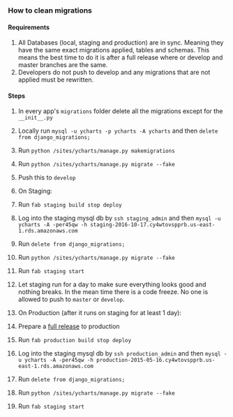 ### How to clean migrations

#### Requirements
1. All Databases (local, staging and production) are in sync. Meaning they have the same exact migrations applied, tables and schemas. This means the best time to do it is after a full release where or develop and master branches are the same.
1. Developers do not push to develop and any migrations that are not applied must be rewritten.

#### Steps

1. In every app's `migrations` folder delete all the migrations except for the `__init__.py`
1. Locally run `mysql -u ycharts -p ycharts -A ycharts` and then `delete from django_migrations;`
1. Run `python /sites/ycharts/manage.py makemigrations`
1. Run `python /sites/ycharts/manage.py migrate --fake`
1. Push this to `develop`
1. On Staging:
  1. Run `fab staging build stop deploy`
  1. Log into the staging mysql db by `ssh staging_admin` and then `mysql -u ycharts -A -per45qw -h staging-2016-10-17.cy4wtovspprb.us-east-1.rds.amazonaws.com`
  1. Run `delete from django_migrations;`
  1. Run `python /sites/ycharts/manage.py migrate --fake`
  1. Run `fab staging start`
  
1. Let staging run for a day to make sure everything looks good and nothing breaks. In the mean time there is a code freeze. No one is allowed to push to `master` or `develop`.

1. On Production (after it runs on staging for at least 1 day):
  1. Prepare a [full release](https://github.com/ycharts/ycharts/wiki/Deployment-Procedures#prepare-release-to-production) to production
  1. Run `fab production build stop deploy`
  1. Log into the staging mysql db by `ssh production_admin` and then `mysql -u ycharts -A -per45qw -h production-2015-05-16.cy4wtovspprb.us-east-1.rds.amazonaws.com`
  1. Run `delete from django_migrations;`
  1. Run `python /sites/ycharts/manage.py migrate --fake`
  1. Run `fab staging start`
